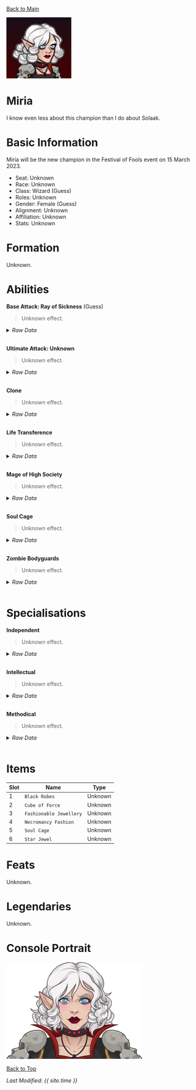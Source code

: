 [Back to Main](index.md)

![PC Portrait](images/portrait_miria.png)

# Miria

I know even less about this champion than I do about Solaak.

# Basic Information

Miria will be the new champion in the Festival of Fools event on 15 March 2023.

* Seat: Unknown
* Race: Unknown
* Class: Wizard (Guess)
* Roles: Unknown
* Gender: Female (Guess)
* Alignment: Unknown
* Affiliation: Unknown
* Stats: Unknown

# Formation

Unknown.
<!-- ![Formation Layout](images/formation_miria.png) -->

# Abilities

**Base Attack: Ray of Sickness** (Guess)
> Unknown effect.
<details><summary><em>Raw Data</em></summary>
<p>
<pre>
{
    "p": 0,
    "v": 2,
    "id": 18242,
    "export_params": {
        "uses": ["effect"],
        "export_animation": true
    },
    "type": 1,
    "graphic": "Effects/Effect_MiriaRayofSickness",
    "fs": 0
}
</pre>
</p>
</details>
<br />

**Ultimate Attack: Unknown**
> Unknown effect.
<details><summary><em>Raw Data</em></summary>
<p>
<pre>
</pre>
</p>
</details>
<br />

**Clone**
> Unknown effect.
<details><summary><em>Raw Data</em></summary>
<p>
<pre>
{
    "p": 0,
    "v": 2,
    "id": 18260,
    "export_params": {"uses": ["icon"]},
    "type": 1,
    "graphic": "Icons/Events/2018FestivalofFools/FestivalofFools_Y6/Icon_Formation_MiriaClone",
    "fs": 0
}
</pre>
</p>
</details>
<br />

**Life Transference**
> Unknown effect.
<details><summary><em>Raw Data</em></summary>
<p>
<pre>
{
    "p": 0,
    "v": 2,
    "id": 18261,
    "export_params": {"uses": ["icon"]},
    "type": 1,
    "graphic": "Icons/Events/2018FestivalofFools/FestivalofFools_Y6/Icon_Formation_MiriaLifeTransference",
    "fs": 0
}
</pre>
</p>
</details>
<br />

**Mage of High Society**
> Unknown effect.
<details><summary><em>Raw Data</em></summary>
<p>
<pre>
{
    "p": 0,
    "v": 2,
    "id": 18262,
    "export_params": {"uses": ["icon"]},
    "type": 1,
    "graphic": "Icons/Events/2018FestivalofFools/FestivalofFools_Y6/Icon_Formation_MiriaMageofHighSociety",
    "fs": 0
}
</pre>
</p>
</details>
<br />

**Soul Cage**
> Unknown effect.
<details><summary><em>Raw Data</em></summary>
<p>
<pre>
{
    "p": 0,
    "v": 2,
    "id": 18263,
    "export_params": {"uses": ["icon"]},
    "type": 1,
    "graphic": "Icons/Events/2018FestivalofFools/FestivalofFools_Y6/Icon_Formation_MiriaSoulCage",
    "fs": 0
}
</pre>
</p>
</details>
<br />

**Zombie Bodyguards**
> Unknown effect.
<details><summary><em>Raw Data</em></summary>
<p>
<pre>
{
    "p": 0,
    "v": 2,
    "id": 18264,
    "export_params": {"uses": ["icon"]},
    "type": 1,
    "graphic": "Icons/Events/2018FestivalofFools/FestivalofFools_Y6/Icon_Formation_MiriaZombieBodyguards",
    "fs": 0
}
</pre>
</p>
</details>
<br />

# Specialisations

**Independent**
> Unknown effect.
<details><summary><em>Raw Data</em></summary>
<p>
<pre>
{
    "p": 0,
    "v": 2,
    "id": 18265,
    "export_params": {"uses": ["icon"]},
    "type": 1,
    "graphic": "Icons/Events/2018FestivalofFools/FestivalofFools_Y6/Icon_Specialization_MiriaIndependent",
    "fs": 0
}
</pre>
</p>
</details>
<br />

**Intellectual**
> Unknown effect.
<details><summary><em>Raw Data</em></summary>
<p>
<pre>
{
    "p": 0,
    "v": 2,
    "id": 18266,
    "export_params": {"uses": ["icon"]},
    "type": 1,
    "graphic": "Icons/Events/2018FestivalofFools/FestivalofFools_Y6/Icon_Specialization_MiriaIntellectual",
    "fs": 0
}
</pre>
</p>
</details>
<br />

**Methodical**
> Unknown effect.
<details><summary><em>Raw Data</em></summary>
<p>
<pre>
{
    "p": 0,
    "v": 2,
    "id": 18267,
    "export_params": {"uses": ["icon"]},
    "type": 1,
    "graphic": "Icons/Events/2018FestivalofFools/FestivalofFools_Y6/Icon_Specialization_MiriaMethodical",
    "fs": 0
}
</pre>
</p>
</details>
<br />

# Items

| Slot | Name | Type |
|---|---|---|
| 1 | `Black Robes` | Unknown |
| 2 | `Cube of Force` | Unknown |
| 3 | `Fashionable Jewellery` | Unknown |
| 4 | `Necromancy Fashion` | Unknown |
| 5 | `Soul Cage` | Unknown |
| 6 | `Star Jewel` | Unknown |

# Feats

Unknown.

# Legendaries

Unknown.

# Console Portrait

![Console Portrait](images/console_miria.png)

[Back to Top](#top)

*Last Modified: {{ site.time }}*